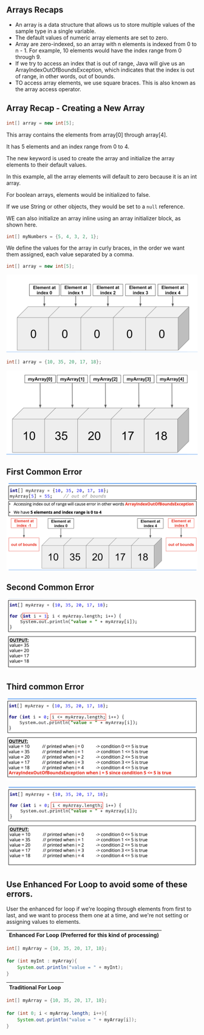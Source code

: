 ## Arrays Recaps
- An array is a data structure that allows us to store multiple values of the sample type in a single variable. 
- The default values of numeric array elements are set to zero.
- Array are zero-indexed, so an array with n elements is indexed from 0 to n - 1. For example, 10 elements would have the index range from 0 through 9.
- If we try to access an index that is out of range, Java will give us an ArrayIndexOutOfBoundsException, which indicates that the index is out of range, in other words, out of bounds.
- TO access array elements, we use square braces. This is also known as the array access operator.

## Array Recap - Creating a New Array
```java
int[] array = new int[5];
```

This array contains the elements from array[0] through array[4].

It has 5 elements and an index range from 0 to 4.

The new keyword is used to create the array and initialize the array elements to their default values.

In this example, all the array elements will default to zero because it is an int array.

For boolean arrays, elements would be initialized to false.

If we use String or other objects, they would be set to a `null` reference.

WE can also initialize an array inline using an array initializer block, as shown here.

```java
int[] myNumbers = {5, 4, 3, 2, 1};
```

We define the values for the array in curly braces, in the order we want them assigned, each value separated by a comma.

```java
int[] array = new int[5];
```

![image_1.png](image_1.png)

```java
int[] array = {10, 35, 20, 17, 18};
```

![image_2.png](image_2.png)

## First Common Error
![image_3.png](image_3.png)

## Second Common Error
![image_4.png](image_4.png)

## Third common Error
![image_5.png](image_5.png)

![image_6.png](image_6.png)

## Use Enhanced For Loop to avoid some of these errors.
User the enhanced for loop if we're looping through elements from first to last, and we want to process them one at a time, and we're not setting or assigning values to elements.

| Enhanced For Loop (Preferred for this kind of processing) |
| - |
```java
int[] myArray = {10, 35, 20, 17, 18};

for (int myInt : myArray){
    System.out.println("value = " + myInt);
}
```
| Traditional For Loop |
| - |
```java
int[] myArray = {10, 35, 20, 17, 18};

for (int 0; i < myArray.length; i++){
    System.out.println("value = " + myArray[i]);
}
```